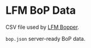 # LFM BoP Data

CSV file used by [LFM Bopper](https://github.com/digiservnet/lfm-bopper).

`bop.json` server-ready BoP data.

